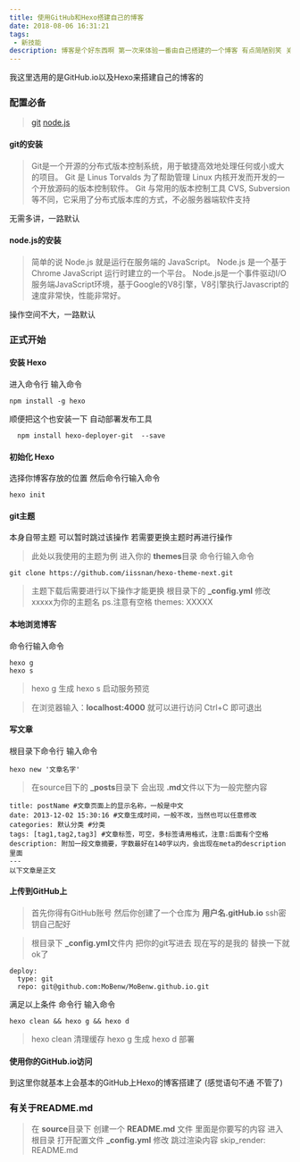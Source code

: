 ```yaml
---
title: 使用GitHub和Hexo搭建自己的博客
date: 2018-08-06 16:31:21
tags:
 - 新技能
description: 博客是个好东西啊 第一次来体验一番由自己搭建的一个博客 有点简陋别笑 关于没有图片 是因为还没有还找到合适的图床
---
```



我这里选用的是GitHub.io以及Hexo来搭建自己的博客的

### 配置必备

> [git](https://git-scm.com/downloads)
>[node.js](http://nodejs.cn/download/)

#### git的安装
>Git是一个开源的分布式版本控制系统，用于敏捷高效地处理任何或小或大的项目。
>Git 是 Linus Torvalds 为了帮助管理 Linux 内核开发而开发的一个开放源码的版本控制软件。
>Git 与常用的版本控制工具 CVS, Subversion 等不同，它采用了分布式版本库的方式，不必服务器端软件支持

无需多讲，一路默认 

#### node.js的安装
>简单的说 Node.js 就是运行在服务端的 JavaScript。
>Node.js 是一个基于Chrome JavaScript 运行时建立的一个平台。
>Node.js是一个事件驱动I/O服务端JavaScript环境，基于Google的V8引擎，V8引擎执行Javascript的速度非常快，性能非常好。

操作空间不大，一路默认

### 正式开始

#### 安装 Hexo
进入命令行 输入命令

    npm install -g hexo

顺便把这个也安装一下 自动部署发布工具

      npm install hexo-deployer-git  --save

#### 初始化 Hexo
选择你博客存放的位置
然后命令行输入命令

    hexo init

#### git主题
本身自带主题 可以暂时跳过该操作 若需要更换主题时再进行操作
>此处以我使用的主题为例
>进入你的 **themes**目录 命令行输入命令

    git clone https://github.com/iissnan/hexo-theme-next.git

>主题下载后需要进行以下操作才能更换
>根目录下的 **_config.yml**
>修改 xxxxx为你的主题名 ps.注意有空格
>themes: XXXXX

#### 本地浏览博客
命令行输入命令

```
hexo g
hexo s
```

>hexo g 生成
>hexo s 启动服务预览




> 在浏览器输入：**localhost:4000** 就可以进行访问
>Ctrl+C 即可退出

#### 写文章
根目录下命令行 输入命令
```
hexo new '文章名字'
```

>在source目下的 **_posts**目录下 会出现 **.md**文件以下为一般完整内容

```\---
title: postName #文章页面上的显示名称，一般是中文
date: 2013-12-02 15:30:16 #文章生成时间，一般不改，当然也可以任意修改
categories: 默认分类 #分类
tags: [tag1,tag2,tag3] #文章标签，可空，多标签请用格式，注意:后面有个空格
description: 附加一段文章摘要，字数最好在140字以内，会出现在meta的description里面
---
以下文章是正文
```


#### 上传到GitHub上
>首先你得有GitHub账号
>然后你创建了一个仓库为 **用户名.gitHub.io**
>ssh密钥自己配好

>根目录下 **_config.yml**文件内
>把你的git写进去 现在写的是我的 替换一下就ok了

```
deploy:
  type: git
  repo: git@github.com:MoBenw/MoBenw.github.io.git
```

满足以上条件
命令行 输入命令

    hexo clean && hexo g && hexo d

>hexo clean 清理缓存
>hexo g 生成
>hexo d 部署

#### 使用你的GitHub.io访问
到这里你就基本上会基本的GitHub上Hexo的博客搭建了 (感觉语句不通 不管了)


### 有关于README.md
>在 **source**目录下 创建一个 **README.md** 文件 里面是你要写的内容
>进入根目录 打开配置文件 **_config.yml** 
>修改 跳过渲染内容
>skip_render: README.md
